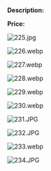 **Description:**

**Price:**

![225.jpg](../images/225.jpg)

![226.webp](../images/226.webp)

![227.webp](../images/227.webp)

![228.webp](../images/228.webp)

![229.webp](../images/229.webp)

![230.webp](../images/230.webp)

![231.JPG](../images/231.JPG)

![232.JPG](../images/232.JPG)

![233.webp](../images/233.webp)

![234.JPG](../images/234.JPG)